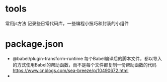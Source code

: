 # tools
常用js方法
记录些日常代码库，一些编程小技巧和封装的小组件

# package.json

- @babel/plugin-transform-runtime
  每个Babel编译后的脚本文件，都以导入的方式使用Babel的帮助函数，而不是每个文件都复制一份帮助函数的代码
  https://www.cnblogs.com/sea-breeze/p/10490672.html
- 
